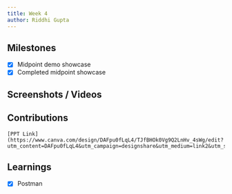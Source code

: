 ```yaml
---
title: Week 4
author: Riddhi Gupta
---
```


## Milestones

- [x] Midpoint demo showcase
- [x] Completed midpoint showcase

## Screenshots / Videos

## Contributions

    [PPT Link](https://www.canva.com/design/DAFpu0fLqL4/TJfBHOk0Vg9Q2LnHv_4sWg/edit?utm_content=DAFpu0fLqL4&utm_campaign=designshare&utm_medium=link2&utm_source=sharebutton)

## Learnings

- [x] Postman
